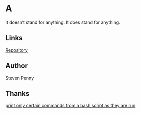 A
=====
It doesn’t stand for anything. It does stand for anything.

Links
-----
[Repository][gs]

Author
------
Steven Penny

Thanks
------
[print only certain commands from a bash script as they are run][268018]

[gs]://github.com/svnpenn/a
[268018]://unix.stackexchange.com/a/268018
